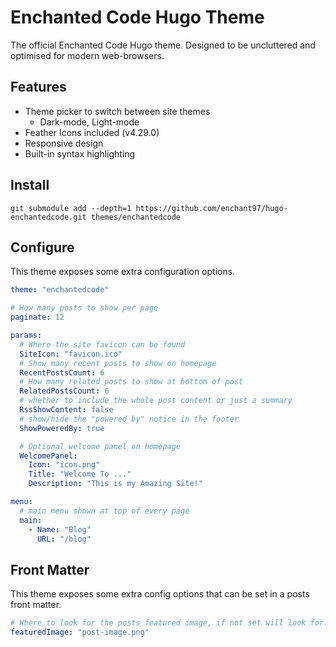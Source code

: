 # Enchanted Code Hugo Theme
The official Enchanted Code Hugo theme. Designed to be uncluttered and optimised for modern web-browsers.

## Features
- Theme picker to switch between site themes
  - Dark-mode, Light-mode
- Feather Icons included (v4.29.0)
- Responsive design
- Built-in syntax highlighting

## Install

```
git submodule add --depth=1 https://github.com/enchant97/hugo-enchantedcode.git themes/enchantedcode
```

## Configure
This theme exposes some extra configuration options.

```yaml
theme: "enchantedcode"

# How many posts to show per page
paginate: 12

params:
  # Where the site favicon can be found
  SiteIcon: "favicon.ico"
  # Show many recent posts to show on homepage
  RecentPostsCount: 6
  # How many related posts to show at bottom of post
  RelatedPostsCount: 6
  # whether to include the whole post content or just a summary
  RssShowContent: false
  # show/hide the "powered by" notice in the footer
  ShowPoweredBy: true

  # Optional welcome panel on homepage
  WelcomePanel:
    Icon: "icon.png"
    Title: "Welcome To ..."
    Description: "This is my Amazing Site!"

menu:
  # main menu shown at top of every page
  main:
    - Name: "Blog"
      URL: "/blog"
```

## Front Matter
This theme exposes some extra config options that can be set in a posts front matter.

```yaml
# Where to look for the posts featured image, if not set will look for: featured*
featuredImage: "post-image.png"
```
